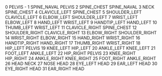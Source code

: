 0	PELVIS	-
1	SPINE_NAVAL	PELVIS
2	SPINE_CHEST	SPINE_NAVAL
3	NECK	SPINE_CHEST
4	CLAVICLE_LEFT	SPINE_CHEST
5	SHOULDER_LEFT	CLAVICLE_LEFT
6	ELBOW_LEFT	SHOULDER_LEFT
7	WRIST_LEFT	ELBOW_LEFT
8	HAND_LEFT	WRIST_LEFT
9	HANDTIP_LEFT	HAND_LEFT
10	THUMB_LEFT	WRIST_LEFT
11	CLAVICLE_RIGHT	SPINE_CHEST
12	SHOULDER_RIGHT	CLAVICLE_RIGHT
13	ELBOW_RIGHT	SHOULDER_RIGHT
14	WRIST_RIGHT	ELBOW_RIGHT
15	HAND_RIGHT	WRIST_RIGHT
16	HANDTIP_RIGHT	HAND_RIGHT
17	THUMB_RIGHT	WRIST_RIGHT
18	HIP_LEFT	PELVIS
19	KNEE_LEFT	HIP_LEFT
20	ANKLE_LEFT	KNEE_LEFT
21	FOOT_LEFT	ANKLE_LEFT
22	HIP_RIGHT	PELVIS
23	KNEE_RIGHT	HIP_RIGHT
24	ANKLE_RIGHT	KNEE_RIGHT
25	FOOT_RIGHT	ANKLE_RIGHT
26	HEAD	NECK
27	NOSE	HEAD
28	EYE_LEFT	HEAD
29	EAR_LEFT	HEAD
30	EYE_RIGHT	HEAD
31	EAR_RIGHT	HEAD
